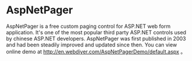 AspNetPager
===========
AspNetPager is a free custom paging control for ASP.NET web form application. It's one of the most popular third party  ASP.NET controls used by chinese ASP.NET developers. AspNetPager was first published in 2003 and had been steadily improved and updated since then. You can view online demo at http://en.webdiyer.com/AspNetPagerDemo/default.aspx 。
